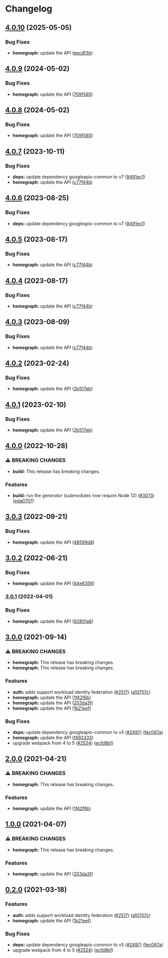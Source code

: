 # Changelog

## [4.0.10](https://github.com/googleapis/google-api-nodejs-client/compare/homegraph-v4.0.9...homegraph-v4.0.10) (2025-05-05)


### Bug Fixes

* **homegraph:** update the API ([eecdf3b](https://github.com/googleapis/google-api-nodejs-client/commit/eecdf3b11130d7264a5441647ff446a22f064c80))

## [4.0.9](https://github.com/googleapis/google-api-nodejs-client/compare/homegraph-v4.0.8...homegraph-v4.0.9) (2024-05-02)


### Bug Fixes

* **homegraph:** update the API ([709f585](https://github.com/googleapis/google-api-nodejs-client/commit/709f58538c74d97ac0508b3d5fd6518502401614))

## [4.0.8](https://github.com/googleapis/google-api-nodejs-client/compare/homegraph-v4.0.7...homegraph-v4.0.8) (2024-05-02)


### Bug Fixes

* **homegraph:** update the API ([709f585](https://github.com/googleapis/google-api-nodejs-client/commit/709f58538c74d97ac0508b3d5fd6518502401614))

## [4.0.7](https://github.com/googleapis/google-api-nodejs-client/compare/homegraph-v4.0.6...homegraph-v4.0.7) (2023-10-11)


### Bug Fixes

* **deps:** update dependency googleapis-common to v7 ([9491ec1](https://github.com/googleapis/google-api-nodejs-client/commit/9491ec1cdc3c413e7d73edcfcd59cf5c28a7c855))
* **homegraph:** update the API ([c77f44b](https://github.com/googleapis/google-api-nodejs-client/commit/c77f44b7261067aa3be70477f880613e4082292d))

## [4.0.6](https://github.com/googleapis/google-api-nodejs-client/compare/homegraph-v4.0.5...homegraph-v4.0.6) (2023-08-25)


### Bug Fixes

* **deps:** update dependency googleapis-common to v7 ([9491ec1](https://github.com/googleapis/google-api-nodejs-client/commit/9491ec1cdc3c413e7d73edcfcd59cf5c28a7c855))

## [4.0.5](https://github.com/googleapis/google-api-nodejs-client/compare/homegraph-v4.0.4...homegraph-v4.0.5) (2023-08-17)


### Bug Fixes

* **homegraph:** update the API ([c77f44b](https://github.com/googleapis/google-api-nodejs-client/commit/c77f44b7261067aa3be70477f880613e4082292d))

## [4.0.4](https://github.com/googleapis/google-api-nodejs-client/compare/homegraph-v4.0.3...homegraph-v4.0.4) (2023-08-17)


### Bug Fixes

* **homegraph:** update the API ([c77f44b](https://github.com/googleapis/google-api-nodejs-client/commit/c77f44b7261067aa3be70477f880613e4082292d))

## [4.0.3](https://github.com/googleapis/google-api-nodejs-client/compare/homegraph-v4.0.2...homegraph-v4.0.3) (2023-08-09)


### Bug Fixes

* **homegraph:** update the API ([c77f44b](https://github.com/googleapis/google-api-nodejs-client/commit/c77f44b7261067aa3be70477f880613e4082292d))

## [4.0.2](https://github.com/googleapis/google-api-nodejs-client/compare/homegraph-v4.0.1...homegraph-v4.0.2) (2023-02-24)


### Bug Fixes

* **homegraph:** update the API ([2b517eb](https://github.com/googleapis/google-api-nodejs-client/commit/2b517ebc327ab6f445f5a5594acb2c3bb37bfa8a))

## [4.0.1](https://github.com/googleapis/google-api-nodejs-client/compare/homegraph-v4.0.0...homegraph-v4.0.1) (2023-02-10)


### Bug Fixes

* **homegraph:** update the API ([2b517eb](https://github.com/googleapis/google-api-nodejs-client/commit/2b517ebc327ab6f445f5a5594acb2c3bb37bfa8a))

## [4.0.0](https://github.com/googleapis/google-api-nodejs-client/compare/homegraph-v3.0.3...homegraph-v4.0.0) (2022-10-28)


### ⚠ BREAKING CHANGES

* **build:** This release has breaking changes.

### Features

* **build:** run the generator (submodules now require Node 12) ([#3073](https://github.com/googleapis/google-api-nodejs-client/issues/3073)) ([eda0707](https://github.com/googleapis/google-api-nodejs-client/commit/eda07079dadab46a80b6f9ede618f4f43030169e))

## [3.0.3](https://github.com/googleapis/google-api-nodejs-client/compare/homegraph-v3.0.2...homegraph-v3.0.3) (2022-09-21)


### Bug Fixes

* **homegraph:** update the API ([48599d8](https://github.com/googleapis/google-api-nodejs-client/commit/48599d8c72a9ffa137dd0c40a68613a5e68cbf74))

## [3.0.2](https://github.com/googleapis/google-api-nodejs-client/compare/homegraph-v3.0.1...homegraph-v3.0.2) (2022-06-21)


### Bug Fixes

* **homegraph:** update the API ([44e6356](https://github.com/googleapis/google-api-nodejs-client/commit/44e635613163b33b0bc30f73ad5582a9632bbec1))

### [3.0.1](https://github.com/googleapis/google-api-nodejs-client/compare/homegraph-v3.0.0...homegraph-v3.0.1) (2022-04-01)


### Bug Fixes

* **homegraph:** update the API ([92801a6](https://github.com/googleapis/google-api-nodejs-client/commit/92801a65bfb824048bf730ab07193633e7283800))

## [3.0.0](https://www.github.com/googleapis/google-api-nodejs-client/compare/homegraph-v2.0.0...homegraph-v3.0.0) (2021-09-14)


### ⚠ BREAKING CHANGES

* **homegraph:** This release has breaking changes.
* **homegraph:** This release has breaking changes.

### Features

* **auth:** adds support workload identity federation ([#2517](https://www.github.com/googleapis/google-api-nodejs-client/issues/2517)) ([a10707c](https://www.github.com/googleapis/google-api-nodejs-client/commit/a10707c477759e7c9ef6360a2fe800856fb600c1))
* **homegraph:** update the API ([1f42f6b](https://www.github.com/googleapis/google-api-nodejs-client/commit/1f42f6b5ed952b3201a205113c2cf48a23ed49d1))
* **homegraph:** update the API ([203da3f](https://www.github.com/googleapis/google-api-nodejs-client/commit/203da3fade97c3a9428d7ff9932ea4243dd07633))
* **homegraph:** update the API ([1b21eef](https://www.github.com/googleapis/google-api-nodejs-client/commit/1b21eef87dd757fc35f0ea70c724decd90f5f5e3))


### Bug Fixes

* **deps:** update dependency googleapis-common to v5 ([#2497](https://www.github.com/googleapis/google-api-nodejs-client/issues/2497)) ([fec087a](https://www.github.com/googleapis/google-api-nodejs-client/commit/fec087abcf3d994dd41c3ffa0a0c12b1f9f09dae))
* **homegraph:** update the API ([f693333](https://www.github.com/googleapis/google-api-nodejs-client/commit/f693333915564bc43122efb36d784f87f89d98fc))
* upgrade webpack from 4 to 5  ([#2524](https://www.github.com/googleapis/google-api-nodejs-client/issues/2524)) ([ecfd8bf](https://www.github.com/googleapis/google-api-nodejs-client/commit/ecfd8bfcd06e1beabff7ec9a8c4000222379eb8d))

## [2.0.0](https://www.github.com/googleapis/google-api-nodejs-client/compare/homegraph-v1.0.0...homegraph-v2.0.0) (2021-04-21)


### ⚠ BREAKING CHANGES

* **homegraph:** This release has breaking changes.

### Features

* **homegraph:** update the API ([1f42f6b](https://www.github.com/googleapis/google-api-nodejs-client/commit/1f42f6b5ed952b3201a205113c2cf48a23ed49d1))

## [1.0.0](https://www.github.com/googleapis/google-api-nodejs-client/compare/homegraph-v0.2.0...homegraph-v1.0.0) (2021-04-07)


### ⚠ BREAKING CHANGES

* **homegraph:** This release has breaking changes.

### Features

* **homegraph:** update the API ([203da3f](https://www.github.com/googleapis/google-api-nodejs-client/commit/203da3fade97c3a9428d7ff9932ea4243dd07633))

## [0.2.0](https://www.github.com/googleapis/google-api-nodejs-client/compare/homegraph-v0.1.0...homegraph-v0.2.0) (2021-03-18)


### Features

* **auth:** adds support workload identity federation ([#2517](https://www.github.com/googleapis/google-api-nodejs-client/issues/2517)) ([a10707c](https://www.github.com/googleapis/google-api-nodejs-client/commit/a10707c477759e7c9ef6360a2fe800856fb600c1))
* **homegraph:** update the API ([1b21eef](https://www.github.com/googleapis/google-api-nodejs-client/commit/1b21eef87dd757fc35f0ea70c724decd90f5f5e3))


### Bug Fixes

* **deps:** update dependency googleapis-common to v5 ([#2497](https://www.github.com/googleapis/google-api-nodejs-client/issues/2497)) ([fec087a](https://www.github.com/googleapis/google-api-nodejs-client/commit/fec087abcf3d994dd41c3ffa0a0c12b1f9f09dae))
* upgrade webpack from 4 to 5  ([#2524](https://www.github.com/googleapis/google-api-nodejs-client/issues/2524)) ([ecfd8bf](https://www.github.com/googleapis/google-api-nodejs-client/commit/ecfd8bfcd06e1beabff7ec9a8c4000222379eb8d))
